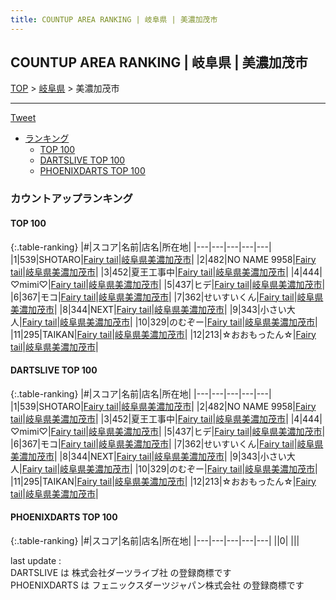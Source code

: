 ```yaml
---
title: COUNTUP AREA RANKING | 岐阜県 | 美濃加茂市
---
```

## COUNTUP AREA RANKING | 岐阜県 | 美濃加茂市

[TOP](/darts/rank/) > [岐阜県](/darts/rank/岐阜県/) > 美濃加茂市

___

<a href="https://twitter.com/share?ref_src=twsrc%5Etfw" data-text="COUNTUP AREA RANKING | 岐阜県美濃加茂市" class="twitter-share-button" data-hashtags="DARTSLIVE,PHOENIXDARTS,darts,ダーツ" data-show-count="false">Tweet</a>

* [ランキング](#カウントアップランキング)
    * [TOP 100](#top-100)
    * [DARTSLIVE TOP 100](#dartslive-top-100)
    * [PHOENIXDARTS TOP 100](#phoenixdarts-top-100)

### カウントアップランキング

#### TOP 100



{:.table-ranking}
|#|スコア|名前|店名|所在地|
|---|---|---|---|---|
|1|539|<span class="rank-name-dl">SHOTARO</span>|<a href="https://search.dartslive.com/jp/shop/52480fe0f973f2fa58d385ea46352d8f">Fairy tail</a>|<a href="/darts/rank/岐阜県/美濃加茂市">岐阜県美濃加茂市</a>|
|2|482|<span class="rank-name-dl">NO NAME 9958</span>|<a href="https://search.dartslive.com/jp/shop/52480fe0f973f2fa58d385ea46352d8f">Fairy tail</a>|<a href="/darts/rank/岐阜県/美濃加茂市">岐阜県美濃加茂市</a>|
|3|452|<span class="rank-name-dl">夏王工事中</span>|<a href="https://search.dartslive.com/jp/shop/52480fe0f973f2fa58d385ea46352d8f">Fairy tail</a>|<a href="/darts/rank/岐阜県/美濃加茂市">岐阜県美濃加茂市</a>|
|4|444|<span class="rank-name-dl">♡mimi♡</span>|<a href="https://search.dartslive.com/jp/shop/52480fe0f973f2fa58d385ea46352d8f">Fairy tail</a>|<a href="/darts/rank/岐阜県/美濃加茂市">岐阜県美濃加茂市</a>|
|5|437|<span class="rank-name-dl">ヒデ</span>|<a href="https://search.dartslive.com/jp/shop/52480fe0f973f2fa58d385ea46352d8f">Fairy tail</a>|<a href="/darts/rank/岐阜県/美濃加茂市">岐阜県美濃加茂市</a>|
|6|367|<span class="rank-name-dl">モコ</span>|<a href="https://search.dartslive.com/jp/shop/52480fe0f973f2fa58d385ea46352d8f">Fairy tail</a>|<a href="/darts/rank/岐阜県/美濃加茂市">岐阜県美濃加茂市</a>|
|7|362|<span class="rank-name-dl">せいすいくん</span>|<a href="https://search.dartslive.com/jp/shop/52480fe0f973f2fa58d385ea46352d8f">Fairy tail</a>|<a href="/darts/rank/岐阜県/美濃加茂市">岐阜県美濃加茂市</a>|
|8|344|<span class="rank-name-dl">NEXT</span>|<a href="https://search.dartslive.com/jp/shop/52480fe0f973f2fa58d385ea46352d8f">Fairy tail</a>|<a href="/darts/rank/岐阜県/美濃加茂市">岐阜県美濃加茂市</a>|
|9|343|<span class="rank-name-dl">小さい大人</span>|<a href="https://search.dartslive.com/jp/shop/52480fe0f973f2fa58d385ea46352d8f">Fairy tail</a>|<a href="/darts/rank/岐阜県/美濃加茂市">岐阜県美濃加茂市</a>|
|10|329|<span class="rank-name-dl">のむぞー</span>|<a href="https://search.dartslive.com/jp/shop/52480fe0f973f2fa58d385ea46352d8f">Fairy tail</a>|<a href="/darts/rank/岐阜県/美濃加茂市">岐阜県美濃加茂市</a>|
|11|295|<span class="rank-name-dl">TAIKAN</span>|<a href="https://search.dartslive.com/jp/shop/52480fe0f973f2fa58d385ea46352d8f">Fairy tail</a>|<a href="/darts/rank/岐阜県/美濃加茂市">岐阜県美濃加茂市</a>|
|12|213|<span class="rank-name-dl">☆おおもったん☆</span>|<a href="https://search.dartslive.com/jp/shop/52480fe0f973f2fa58d385ea46352d8f">Fairy tail</a>|<a href="/darts/rank/岐阜県/美濃加茂市">岐阜県美濃加茂市</a>|


#### DARTSLIVE TOP 100



{:.table-ranking}
|#|スコア|名前|店名|所在地|
|---|---|---|---|---|
|1|539|<span class="rank-name-dl">SHOTARO</span>|<a href="https://search.dartslive.com/jp/shop/52480fe0f973f2fa58d385ea46352d8f">Fairy tail</a>|<a href="/darts/rank/岐阜県/美濃加茂市">岐阜県美濃加茂市</a>|
|2|482|<span class="rank-name-dl">NO NAME 9958</span>|<a href="https://search.dartslive.com/jp/shop/52480fe0f973f2fa58d385ea46352d8f">Fairy tail</a>|<a href="/darts/rank/岐阜県/美濃加茂市">岐阜県美濃加茂市</a>|
|3|452|<span class="rank-name-dl">夏王工事中</span>|<a href="https://search.dartslive.com/jp/shop/52480fe0f973f2fa58d385ea46352d8f">Fairy tail</a>|<a href="/darts/rank/岐阜県/美濃加茂市">岐阜県美濃加茂市</a>|
|4|444|<span class="rank-name-dl">♡mimi♡</span>|<a href="https://search.dartslive.com/jp/shop/52480fe0f973f2fa58d385ea46352d8f">Fairy tail</a>|<a href="/darts/rank/岐阜県/美濃加茂市">岐阜県美濃加茂市</a>|
|5|437|<span class="rank-name-dl">ヒデ</span>|<a href="https://search.dartslive.com/jp/shop/52480fe0f973f2fa58d385ea46352d8f">Fairy tail</a>|<a href="/darts/rank/岐阜県/美濃加茂市">岐阜県美濃加茂市</a>|
|6|367|<span class="rank-name-dl">モコ</span>|<a href="https://search.dartslive.com/jp/shop/52480fe0f973f2fa58d385ea46352d8f">Fairy tail</a>|<a href="/darts/rank/岐阜県/美濃加茂市">岐阜県美濃加茂市</a>|
|7|362|<span class="rank-name-dl">せいすいくん</span>|<a href="https://search.dartslive.com/jp/shop/52480fe0f973f2fa58d385ea46352d8f">Fairy tail</a>|<a href="/darts/rank/岐阜県/美濃加茂市">岐阜県美濃加茂市</a>|
|8|344|<span class="rank-name-dl">NEXT</span>|<a href="https://search.dartslive.com/jp/shop/52480fe0f973f2fa58d385ea46352d8f">Fairy tail</a>|<a href="/darts/rank/岐阜県/美濃加茂市">岐阜県美濃加茂市</a>|
|9|343|<span class="rank-name-dl">小さい大人</span>|<a href="https://search.dartslive.com/jp/shop/52480fe0f973f2fa58d385ea46352d8f">Fairy tail</a>|<a href="/darts/rank/岐阜県/美濃加茂市">岐阜県美濃加茂市</a>|
|10|329|<span class="rank-name-dl">のむぞー</span>|<a href="https://search.dartslive.com/jp/shop/52480fe0f973f2fa58d385ea46352d8f">Fairy tail</a>|<a href="/darts/rank/岐阜県/美濃加茂市">岐阜県美濃加茂市</a>|
|11|295|<span class="rank-name-dl">TAIKAN</span>|<a href="https://search.dartslive.com/jp/shop/52480fe0f973f2fa58d385ea46352d8f">Fairy tail</a>|<a href="/darts/rank/岐阜県/美濃加茂市">岐阜県美濃加茂市</a>|
|12|213|<span class="rank-name-dl">☆おおもったん☆</span>|<a href="https://search.dartslive.com/jp/shop/52480fe0f973f2fa58d385ea46352d8f">Fairy tail</a>|<a href="/darts/rank/岐阜県/美濃加茂市">岐阜県美濃加茂市</a>|


#### PHOENIXDARTS TOP 100



{:.table-ranking}
|#|スコア|名前|店名|所在地|
|---|---|---|---|---|
||0|<span class="rank-name-dl"> </span>|<a href=""></a>|<a href="/darts/rank//"></a>|


<div class="footer border-top border-gray-light mt-5 pt-3 text-right text-gray">
    last update : <span style="font-weight: italic" id="foot_last_modified"></span><br />
    DARTSLIVE は 株式会社ダーツライブ社 の登録商標です<br />
    PHOENIXDARTS は フェニックスダーツジャパン株式会社 の登録商標です<br />
</div>

<script src="https://cdnjs.cloudflare.com/ajax/libs/jquery.tablesorter/2.31.3/js/jquery.tablesorter.min.js" integrity="sha512-qzgd5cYSZcosqpzpn7zF2ZId8f/8CHmFKZ8j7mU4OUXTNRd5g+ZHBPsgKEwoqxCtdQvExE5LprwwPAgoicguNg==" crossorigin="anonymous" referrerpolicy="no-referrer"></script>
<link rel="stylesheet" href="https://cdnjs.cloudflare.com/ajax/libs/jquery.tablesorter/2.31.3/css/theme.default.min.css" integrity="sha512-wghhOJkjQX0Lh3NSWvNKeZ0ZpNn+SPVXX1Qyc9OCaogADktxrBiBdKGDoqVUOyhStvMBmJQ8ZdMHiR3wuEq8+w==" crossorigin="anonymous" referrerpolicy="no-referrer" />
<script>
$(function() {
    $(".table-ranking").tablesorter({sortList:[[0, 0]]});
    $("#foot_last_modified").text(formatDate(new Date(document.lastModified), 'yyyy-MM-dd HH:mm:ss'));
});
</script>

<script async src="https://platform.twitter.com/widgets.js" charset="utf-8"></script>